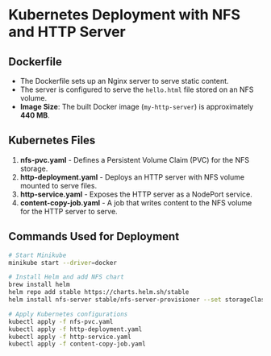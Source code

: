 # Kubernetes Deployment with NFS and HTTP Server

## Dockerfile

- The Dockerfile sets up an Nginx server to serve static content.
- The server is configured to serve the `hello.html` file stored on an NFS volume.
- **Image Size**: The built Docker image (`my-http-server`) is approximately **440 MB**.


## Kubernetes Files
1. **nfs-pvc.yaml** - Defines a Persistent Volume Claim (PVC) for the NFS storage.
2. **http-deployment.yaml** - Deploys an HTTP server with NFS volume mounted to serve files.
3. **http-service.yaml** - Exposes the HTTP server as a NodePort service.
4. **content-copy-job.yaml** - A job that writes content to the NFS volume for the HTTP server to serve.

## Commands Used for Deployment

```bash
# Start Minikube
minikube start --driver=docker

# Install Helm and add NFS chart
brew install helm
helm repo add stable https://charts.helm.sh/stable
helm install nfs-server stable/nfs-server-provisioner --set storageClass.name=nfs-storage

# Apply Kubernetes configurations
kubectl apply -f nfs-pvc.yaml
kubectl apply -f http-deployment.yaml
kubectl apply -f http-service.yaml
kubectl apply -f content-copy-job.yaml
